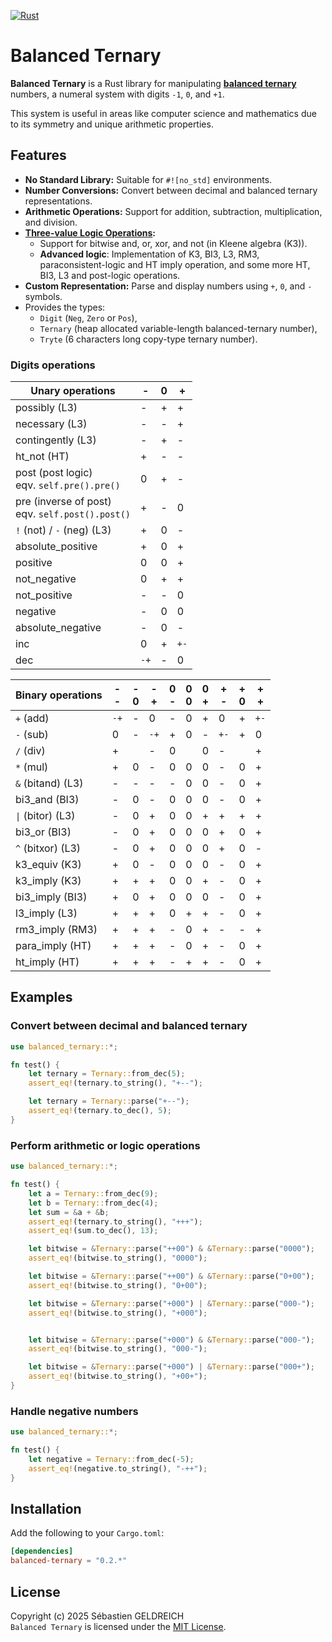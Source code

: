 [![Rust](https://github.com/Trehinos/balanced-ternary/actions/workflows/rust.yml/badge.svg)](https://github.com/Trehinos/balanced-ternary/actions/workflows/rust.yml)

# Balanced Ternary

**Balanced Ternary** is a Rust library for manipulating
**[balanced ternary](https://en.wikipedia.org/wiki/Balanced_ternary)**
numbers, a numeral system with digits `-1`, `0`, and `+1`.

This system is useful in areas like computer science and mathematics due to its symmetry and unique arithmetic
properties.

## Features

- **No Standard Library:** Suitable for `#![no_std]` environments.
- **Number Conversions:** Convert between decimal and balanced ternary representations.
- **Arithmetic Operations:** Support for addition, subtraction, multiplication, and division.
- **[Three-value Logic Operations](https://en.wikipedia.org/wiki/Three-valued_logic):**
    - Support for bitwise and, or, xor, and not (in Kleene algebra (K3)).
    - **Advanced logic**: Implementation of K3, BI3, L3, RM3, paraconsistent-logic and HT imply operation,
      and some more HT, BI3, L3 and post-logic operations.
- **Custom Representation:** Parse and display numbers using `+`, `0`, and `-` symbols.
- Provides the types:
    - `Digit` (`Neg`, `Zero` or `Pos`),
    - `Ternary` (heap allocated variable-length balanced-ternary number),
    - `Tryte` (6 characters long copy-type ternary number).

### Digits operations

| Unary operations                                   | -    | 0 | +    |
|----------------------------------------------------|------|---|------|
| possibly (L3)                                      | -    | + | +    |
| necessary (L3)                                     | -    | - | +    |
| contingently (L3)                                  | -    | + | -    |
| ht_not (HT)                                        | +    | - | -    |
| post (post logic)<br>eqv. `self.pre().pre()`       | 0    | + | -    |
| pre (inverse of post)<br>eqv. `self.post().post()` | +    | - | 0    |
| `!` (not) / `-` (neg) (L3)                         | +    | 0 | -    |
| absolute_positive                                  | +    | 0 | +    |
| positive                                           | 0    | 0 | +    |
| not_negative                                       | 0    | + | +    |
| not_positive                                       | -    | - | 0    |
| negative                                           | -    | 0 | 0    |
| absolute_negative                                  | -    | 0 | -    |
| inc                                                | 0    | + | `+-` |
| dec                                                | `-+` | - | 0    |

| Binary operations | -<br>- | -<br>0 | -<br>+ | 0<br>- | 0<br>0 | 0<br>+ | +<br>- | +<br>0 | +<br>+ |
|-------------------|--------|--------|--------|--------|--------|--------|--------|--------|--------|
| `+` (add)         | `-+`   | -      | 0      | -      | 0      | +      | 0      | +      | `+-`   |
| `-` (sub)         | 0      | -      | `-+`   | +      | 0      | -      | `+-`   | +      | 0      |
| `/` (div)         | +      |        | -      | 0      |        | 0      | -      |        | +      |
| `*` (mul)         | +      | 0      | -      | 0      | 0      | 0      | -      | 0      | +      |
| `&` (bitand) (L3) | -      | -      | -      | -      | 0      | 0      | -      | 0      | +      |
| bi3_and (BI3)     | -      | 0      | -      | 0      | 0      | 0      | -      | 0      | +      |
| `\|` (bitor) (L3) | -      | 0      | +      | 0      | 0      | +      | +      | +      | +      |
| bi3_or (BI3)      | -      | 0      | +      | 0      | 0      | 0      | +      | 0      | +      |
| `^` (bitxor) (L3) | -      | 0      | +      | 0      | 0      | 0      | +      | 0      | -      |
| k3_equiv (K3)     | +      | 0      | -      | 0      | 0      | 0      | -      | 0      | +      |
| k3_imply (K3)     | +      | +      | +      | 0      | 0      | +      | -      | 0      | +      |
| bi3_imply (BI3)   | +      | 0      | +      | 0      | 0      | 0      | -      | 0      | +      |
| l3_imply (L3)     | +      | +      | +      | 0      | +      | +      | -      | 0      | +      |
| rm3_imply (RM3)   | +      | +      | +      | -      | 0      | +      | -      | -      | +      |
| para_imply (HT)   | +      | +      | +      | -      | 0      | +      | -      | 0      | +      |
| ht_imply (HT)     | +      | +      | +      | -      | +      | +      | -      | 0      | +      |

## Examples

### Convert between decimal and balanced ternary

```rust
use balanced_ternary::*;

fn test() {
    let ternary = Ternary::from_dec(5);
    assert_eq!(ternary.to_string(), "+--");

    let ternary = Ternary::parse("+--");
    assert_eq!(ternary.to_dec(), 5);
}
```

### Perform arithmetic or logic operations

```rust
use balanced_ternary::*;

fn test() {
    let a = Ternary::from_dec(9);
    let b = Ternary::from_dec(4);
    let sum = &a + &b;
    assert_eq!(ternary.to_string(), "+++");
    assert_eq!(sum.to_dec(), 13);

    let bitwise = &Ternary::parse("++00") & &Ternary::parse("0000");
    assert_eq!(bitwise.to_string(), "0000");

    let bitwise = &Ternary::parse("++00") & &Ternary::parse("0+00");
    assert_eq!(bitwise.to_string(), "0+00");

    let bitwise = &Ternary::parse("+000") | &Ternary::parse("000-");
    assert_eq!(bitwise.to_string(), "+000");


    let bitwise = &Ternary::parse("+000") & &Ternary::parse("000-");
    assert_eq!(bitwise.to_string(), "000-");

    let bitwise = &Ternary::parse("+000") | &Ternary::parse("000+");
    assert_eq!(bitwise.to_string(), "+00+");
}
```

### Handle negative numbers

```rust
use balanced_ternary::*;

fn test() {
    let negative = Ternary::from_dec(-5);
    assert_eq!(negative.to_string(), "-++");
}
```

## Installation

Add the following to your `Cargo.toml`:

```toml
[dependencies]
balanced-ternary = "0.2.*"
```

## License

Copyright (c) 2025 Sébastien GELDREICH  
`Balanced Ternary` is licensed under the [MIT License](LICENSE).

